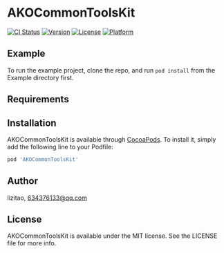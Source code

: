 # AKOCommonToolsKit

[![CI Status](https://img.shields.io/travis/lizitao/AKOCommonToolsKit.svg?style=flat)](https://travis-ci.org/lizitao/AKOCommonToolsKit)
[![Version](https://img.shields.io/cocoapods/v/AKOCommonToolsKit.svg?style=flat)](https://cocoapods.org/pods/AKOCommonToolsKit)
[![License](https://img.shields.io/cocoapods/l/AKOCommonToolsKit.svg?style=flat)](https://cocoapods.org/pods/AKOCommonToolsKit)
[![Platform](https://img.shields.io/cocoapods/p/AKOCommonToolsKit.svg?style=flat)](https://cocoapods.org/pods/AKOCommonToolsKit)

## Example

To run the example project, clone the repo, and run `pod install` from the Example directory first.

## Requirements

## Installation

AKOCommonToolsKit is available through [CocoaPods](https://cocoapods.org). To install
it, simply add the following line to your Podfile:

```ruby
pod 'AKOCommonToolsKit'
```

## Author

lizitao, 634376133@qq.com

## License

AKOCommonToolsKit is available under the MIT license. See the LICENSE file for more info.
